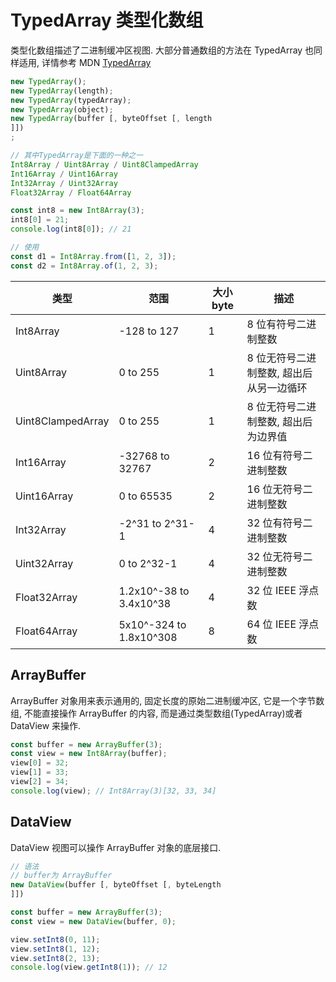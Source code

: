 # TypedArray 类型化数组

类型化数组描述了二进制缓冲区视图. 大部分普通数组的方法在 TypedArray 也同样适用, 详情参考
MDN [TypedArray](https://developer.mozilla.org/zh-CN/docs/Web/JavaScript/Reference/Global_Objects/TypedArray)

```javascript
new TypedArray();
new TypedArray(length);
new TypedArray(typedArray);
new TypedArray(object);
new TypedArray(buffer [, byteOffset [, length
]])
;

// 其中TypedArray是下面的一种之一
Int8Array / Uint8Array / Uint8ClampedArray
Int16Array / Uint16Array
Int32Array / Uint32Array
Float32Array / Float64Array
```

```javascript
const int8 = new Int8Array(3);
int8[0] = 21;
console.log(int8[0]); // 21

// 使用
const d1 = Int8Array.from([1, 2, 3]);
const d2 = Int8Array.of(1, 2, 3);
```

| 类型              | 范围                    | 大小 byte | 描述                                     |
| ----------------- | ----------------------- | --------- | ---------------------------------------- |
| Int8Array         | -128 to 127             | 1         | 8 位有符号二进制整数                     |
| Uint8Array        | 0 to 255                | 1         | 8 位无符号二进制整数, 超出后从另一边循环 |
| Uint8ClampedArray | 0 to 255                | 1         | 8 位无符号二进制整数, 超出后为边界值     |
| Int16Array        | -32768 to 32767         | 2         | 16 位有符号二进制整数                    |
| Uint16Array       | 0 to 65535              | 2         | 16 位无符号二进制整数                    |
| Int32Array        | -2^31 to 2^31-1         | 4         | 32 位有符号二进制整数                    |
| Uint32Array       | 0 to 2^32-1             | 4         | 32 位无符号二进制整数                    |
| Float32Array      | 1.2x10^-38 to 3.4x10^38 | 4         | 32 位 IEEE 浮点数                        |
| Float64Array      | 5x10^-324 to 1.8x10^308 | 8         | 64 位 IEEE 浮点数                        |

## ArrayBuffer

ArrayBuffer 对象用来表示通用的, 固定长度的原始二进制缓冲区, 它是一个字节数组, 不能直接操作 ArrayBuffer 的内容, 而是通过类型数组(TypedArray)或者 DataView 来操作.

```javascript
const buffer = new ArrayBuffer(3);
const view = new Int8Array(buffer);
view[0] = 32;
view[1] = 33;
view[2] = 34;
console.log(view); // Int8Array(3)[32, 33, 34]
```

## DataView

DataView 视图可以操作 ArrayBuffer 对象的底层接口.

```javascript
// 语法
// buffer为 ArrayBuffer
new DataView(buffer [, byteOffset [, byteLength
]])
```

```javascript
const buffer = new ArrayBuffer(3);
const view = new DataView(buffer, 0);

view.setInt8(0, 11);
view.setInt8(1, 12);
view.setInt8(2, 13);
console.log(view.getInt8(1)); // 12
```
